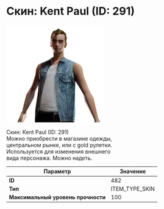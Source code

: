 # Скин: Kent Paul (ID: 291)

![Item Image](../img/482.webp?raw=true)

Скин: Kent Paul (ID: 291)<br>Можно приобрести в магазине одежды,<br>центральном рынке, или с gold рулетки.<br>Используется для изменения внешнего<br>вида персонажа. Можно надеть.


| Параметр | Значение |
|----------|----------|
| **ID** | 482 |
| **Тип** | ITEM_TYPE_SKIN |
| **Максимальный уровень прочности** | 100 |

